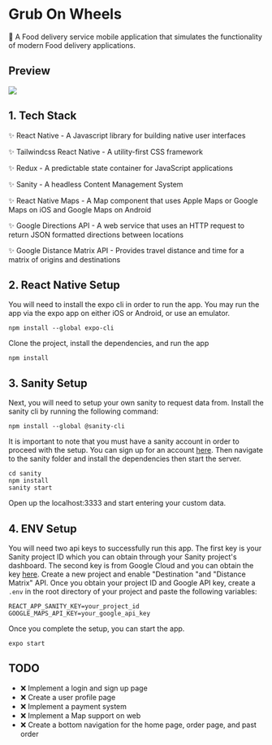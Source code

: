 # Grub On Wheels

📱 A Food delivery service mobile application that simulates the functionality of modern Food delivery applications.

## Preview

<img src="./doc/delivery-app.gif">

## 1. Tech Stack

✨ React Native - A Javascript library for building native user interfaces

✨ Tailwindcss React Native - A utility-first CSS framework

✨ Redux - A predictable state container for JavaScript applications

✨ Sanity - A headless Content Management System

✨ React Native Maps - A Map component that uses Apple Maps or Google Maps on iOS and Google Maps on Android

✨ Google Directions API - A web service that uses an HTTP request to return JSON formatted directions between locations

✨ Google Distance Matrix API - Provides travel distance and time for a matrix of origins and destinations

## 2. React Native Setup

You will need to install the expo cli in order to run the app. You may run the app via the expo app on either iOS or Android, or use an emulator.

```
npm install --global expo-cli
```

Clone the project, install the dependencies, and run the app

```
npm install
```

## 3. Sanity Setup

Next, you will need to setup your own sanity to request data from. Install the sanity cli by running the following command:

```
npm install --global @sanity-cli
```

It is important to note that you must have a sanity account in order to proceed with the setup. You can sign up for an account [here](https://www.sanity.io/). Then navigate to the sanity folder and install the dependencies then start the server.

```
cd sanity
npm install
sanity start
```

Open up the localhost:3333 and start entering your custom data.

## 4. ENV Setup

You will need two api keys to successfully run this app. The first key is your Sanity project ID which you can obtain through your Sanity project's dashboard. The second key is from Google Cloud and you can obtain the key [here](https://console.cloud.google.com/). Create a new project and enable "Destination "and "Distance Matrix" API. Once you obtain your project ID and Google API key, create a <code>.env</code> in the root directory of your project and paste the following variables:

```
REACT_APP_SANITY_KEY=your_project_id
GOOGLE_MAPS_API_KEY=your_google_api_key
```

Once you complete the setup, you can start the app.

```
expo start
```

## TODO

- ❌ Implement a login and sign up page
- ❌ Create a user profile page
- ❌ Implement a payment system
- ❌ Implement a Map support on web
- ❌ Create a bottom navigation for the home page, order page, and past order
